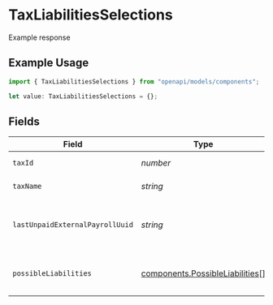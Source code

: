 # TaxLiabilitiesSelections

Example response

## Example Usage

```typescript
import { TaxLiabilitiesSelections } from "openapi/models/components";

let value: TaxLiabilitiesSelections = {};
```

## Fields

| Field                                                                              | Type                                                                               | Required                                                                           | Description                                                                        |
| ---------------------------------------------------------------------------------- | ---------------------------------------------------------------------------------- | ---------------------------------------------------------------------------------- | ---------------------------------------------------------------------------------- |
| `taxId`                                                                            | *number*                                                                           | :heavy_minus_sign:                                                                 | The ID of the tax.                                                                 |
| `taxName`                                                                          | *string*                                                                           | :heavy_minus_sign:                                                                 | The name of the tax.                                                               |
| `lastUnpaidExternalPayrollUuid`                                                    | *string*                                                                           | :heavy_minus_sign:                                                                 | The UUID of last unpaid external payroll.                                          |
| `possibleLiabilities`                                                              | [components.PossibleLiabilities](../../models/components/possibleliabilities.md)[] | :heavy_minus_sign:                                                                 | Possible tax liabilities selections.                                               |